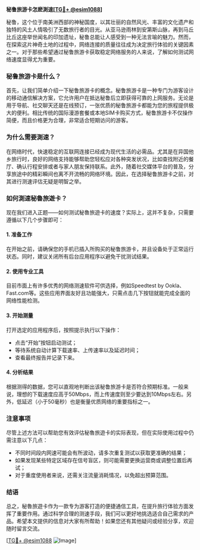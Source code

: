 **秘鲁旅游卡怎麽測速[[TG💪+ @esim1088](https://t.me/s/esim1088)]**

秘鲁，这个位于南美洲西部的神秘国度，以其壮丽的自然风光、丰富的文化遗产和独特的风土人情吸引了无数旅行者的目光。从亚马逊雨林到安第斯山脉，再到马丘比丘这座举世闻名的印加遗址，秘鲁总能让人感受到一种无法言喻的魅力。然而，在探索这片神奇土地的过程中，网络连接的质量往往成为决定旅行体验的关键因素之一。对于那些希望通过秘鲁旅游卡获取稳定网络服务的人来说，了解如何测试网络速度显得尤为重要。

### 秘鲁旅游卡是什么？

首先，让我们简单介绍一下秘鲁旅游卡的概念。秘鲁旅游卡是一种专门为游客设计的移动通信解决方案，它允许用户在抵达秘鲁后立即获得可靠的上网服务。无论是用于导航、社交聊天还是在线预订，一张优质的秘鲁旅游卡都能为您的旅程提供极大的便利。相比传统的国际漫游套餐或本地SIM卡购买方式，秘鲁旅游卡不仅操作简便，而且价格更为合理，非常适合短期访问的游客。

### 为什么需要測速？

在网络时代，快速稳定的互联网连接已经成为现代生活的必需品。尤其是在异国他乡旅行时，良好的网络支持能够帮助您轻松应对各种突发状况，比如查找附近的餐厅、确认行程安排或者与家人朋友保持联系。此外，随着社交媒体平台的普及，分享旅途中的精彩瞬间也离不开流畅的网络环境。因此，在选择秘鲁旅游卡之前，对其进行测速评估无疑是明智之举。

### 如何測速秘魯旅遊卡？

现在我们进入正题——如何测试秘魯旅遊卡的速度？实际上，这并不复杂，只需要遵循以下几个步骤即可：

#### 1. 准备工作
在开始之前，请确保您的手机已插入所购买的秘鲁旅游卡，并且设备处于正常运行状态。同时，建议关闭所有后台应用程序以避免干扰测试结果。

#### 2. 使用专业工具
目前市面上有许多优秀的网络测速软件可供选择，例如Speedtest by Ookla、Fast.com等。这些应用界面友好且功能强大，只需点击几下按钮就能完成全面的网络性能检测。

#### 3. 开始测量
打开选定的应用程序后，按照提示执行以下操作：
- 点击“开始”按钮启动测试；
- 等待系统自动计算下载速率、上传速率以及延迟时间；
- 查看最终报告并记录下来。

#### 4. 分析结果
根据测得的数据，您可以直观地判断出该秘鲁旅游卡是否符合预期标准。一般来说，理想的下载速度应高于50Mbps，而上传速度则至少要达到10Mbps左右。另外，低延迟（小于50毫秒）也是衡量优质网络的重要指标之一。

### 注意事项

尽管上述方法可以帮助您有效评估秘魯旅遊卡的实际表现，但在实际使用过程中仍需注意以下几点：
- 不同时间段内网速可能会有所波动，请多次重复测试以获取更准确的结果；
- 如果发现某些特定区域存在信号盲区，则可能需要更换运营商或调整位置后再试；
- 对于重度使用者来说，还需关注流量消耗情况，以免超出预算范围。

### 结语

总之，秘魯旅遊卡作为一款专为游客打造的便捷通信工具，在提升旅行体验方面发挥了重要作用。通过科学合理的测速手段，我们可以更好地挑选适合自己需求的产品。希望本文提供的信息对大家有所帮助！如果您还有其他疑问或经验分享，欢迎随时留言交流。

[[TG💪+ @esim1088](https://t.me/s/esim1088) ![Image](https://i.postimg.cc/4NQfJmqS/Snipaste-2025-05-13-00-14-12.png)]